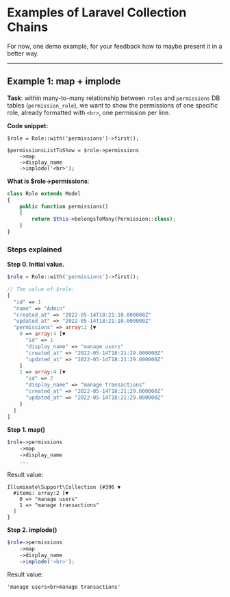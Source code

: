# Examples of Laravel Collection Chains

For now, one demo example, for your feedback how to maybe present it in a better way.

- - - - - 

## Example 1: map + implode

**Task**: within many-to-many relationship between `roles` and `permissions` DB tables (`permission_role`), we want to show the permissions of one specific role, already formatted with `<br>`, one permission per line.

**Code snippet:**

```
$role = Role::with('permissions')->first();

$permissionsListToShow = $role->permissions
    ->map
    ->display_name
    ->implode('<br>');
```

**What is $role->permissions**:

```php
class Role extends Model
{
    public function permissions()
    {
        return $this->belongsToMany(Permission::class);
    }
}
```

### Steps explained

**Step 0. Initial value.**

```php
$role = Role::with('permissions')->first();

// The value of $role:
[
  "id" => 1
  "name" => "Admin"
  "created_at" => "2022-05-14T18:21:10.000000Z"
  "updated_at" => "2022-05-14T18:21:10.000000Z"
  "permissions" => array:2 [▼
    0 => array:4 [▼
      "id" => 1
      "display_name" => "manage users"
      "created_at" => "2022-05-14T18:21:29.000000Z"
      "updated_at" => "2022-05-14T18:21:29.000000Z"
    ]
    1 => array:4 [▼
      "id" => 2
      "display_name" => "manage transactions"
      "created_at" => "2022-05-14T18:21:29.000000Z"
      "updated_at" => "2022-05-14T18:21:29.000000Z"
    ]
  ]
]
```

**Step 1. map()**

```php
$role->permissions
    ->map
    ->display_name
    ...
```

Result value:

```
Illuminate\Support\Collection {#396 ▼
  #items: array:2 [▼
    0 => "manage users"
    1 => "manage transactions"
  ]
}
```

**Step 2. implode()**

```php
$role->permissions
    ->map
    ->display_name
    ->implode('<br>');
```

Result value:

```
'manage users<br>manage transactions'
```

